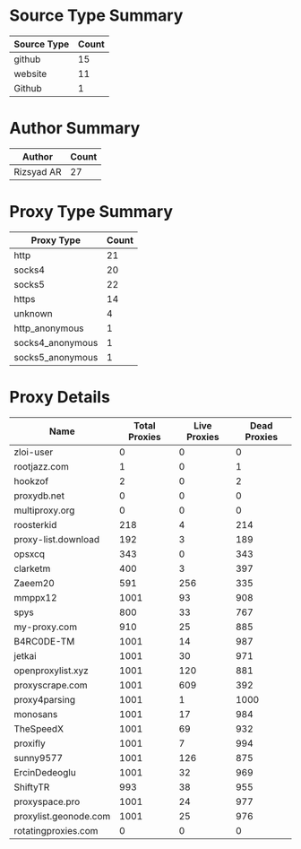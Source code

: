 # Source Type Summary

| Source Type | Count |
|-------------|-------|
| github | 15 |
| website | 11 |
| Github | 1 |


# Author Summary

| Author | Count |
|--------|-------|
| Rizsyad AR | 27 |


# Proxy Type Summary

| Proxy Type | Count |
|------------|-------|
| http | 21 |
| socks4 | 20 |
| socks5 | 22 |
| https | 14 |
| unknown | 4 |
| http_anonymous | 1 |
| socks4_anonymous | 1 |
| socks5_anonymous | 1 |


# Proxy Details

| Name | Total Proxies | Live Proxies | Dead Proxies |
|------|---------------|--------------|---------------|
| zloi-user | 0 | 0 | 0 |
| rootjazz.com | 1 | 0 | 1 |
| hookzof | 2 | 0 | 2 |
| proxydb.net | 0 | 0 | 0 |
| multiproxy.org | 0 | 0 | 0 |
| roosterkid | 218 | 4 | 214 |
| proxy-list.download | 192 | 3 | 189 |
| opsxcq | 343 | 0 | 343 |
| clarketm | 400 | 3 | 397 |
| Zaeem20 | 591 | 256 | 335 |
| mmppx12 | 1001 | 93 | 908 |
| spys | 800 | 33 | 767 |
| my-proxy.com | 910 | 25 | 885 |
| B4RC0DE-TM | 1001 | 14 | 987 |
| jetkai | 1001 | 30 | 971 |
| openproxylist.xyz | 1001 | 120 | 881 |
| proxyscrape.com | 1001 | 609 | 392 |
| proxy4parsing | 1001 | 1 | 1000 |
| monosans | 1001 | 17 | 984 |
| TheSpeedX | 1001 | 69 | 932 |
| proxifly | 1001 | 7 | 994 |
| sunny9577 | 1001 | 126 | 875 |
| ErcinDedeoglu | 1001 | 32 | 969 |
| ShiftyTR | 993 | 38 | 955 |
| proxyspace.pro | 1001 | 24 | 977 |
| proxylist.geonode.com | 1001 | 25 | 976 |
| rotatingproxies.com | 0 | 0 | 0 |
